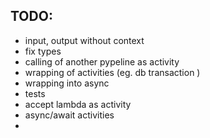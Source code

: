 ## TODO:


- input, output without context
- fix types
- calling of another pypeline as activity
- wrapping of activities (eg. db transaction )
- wrapping into async
- tests
- accept lambda as activity
- async/await activities
- 
